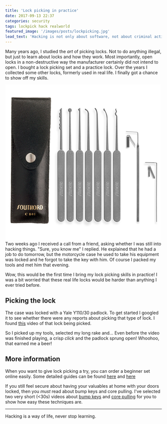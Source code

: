 ```yaml
---
title: 'Lock picking in practice'
date: 2017-09-13 22:37
categories: security
tags: lockpick hack realworld
featured_image: '/images/posts/lockpicking.jpg'
lead_text: 'Hacking is not only about software, not about criminal activities, it is about learning new ways to do things beyond what the manufacturer intended the product to do.'
---
```


Many years ago, I studied the _art_ of picking locks. Not to do anything illegal, but just to learn about locks and how
they work. Most importantly, open locks in a non-destructive way the manufacturer certainly did not intend to open. I bought
a lock picking set and a practice lock. Over the years I collected some other locks, formerly used in real life. I finally
got a chance to show off my skills.

<img src="/images/posts/southord_c-801.jpg" alt="Southord C-801 lock picking set" class="media pull-right img-thumbnail" />
Two weeks ago I received a call from a friend, asking whether I was still into hacking things. "Sure, you know me" I replied.
He explained that he had a job to do tomorrow, but the motorcycle case he used to take his equipment was locked and he forgot
to take the key with him. Of course I packed my tools and met him that evening.

Wow, this would be the first time I bring my lock picking skills in practice! I was a bit worried that these real life locks would be harder than anything I ever tried before.

## Picking the lock
The case was locked with a Yale Y110/30 padlock. To get started I googled it to see whether there were any reports about picking that type of lock. I found [this](https://youtu.be/apMtPtAFHe4) video of that lock being picked.

So I picked up my tools, selected my long rake and... Even before the video was finished playing, a crisp *click* and the padlock sprung open! Whoohoo, that earned me a beer!

## More information
When you want to give lock picking a try, you can order a beginner set online easily. Some detailed guides can be found [here](https://archive.org/details/MITLockGuide) and [here](http://index-of.es/Lockpicking/Easy%20Pickings%20-%20Mini%20Lockpicking%20Manual.pdf)

If you still feel secure about having your valuables at home with your doors locked, then you _must_ read about bump keys and core pulling. I've selected two very short (<30s) videos about [bump keys](https://youtu.be/XQJNzZQIfss) and [core pulling](https://youtu.be/kDMqgE0CVtQ) for you to show how easy these techniques are. 

---

Hacking is a way of life, never stop learning.

